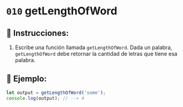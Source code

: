 # `010` getLengthOfWord

## 📝 Instrucciones:

1. Escribe una función llamada `getLengthOfWord`. Dada un palabra, `getLengthOfWord` debe retornar la cantidad de letras que tiene esa palabra.

## 📎 Ejemplo:

```Javascript
let output = getLengthOfWord('some');
console.log(output); // --> 4
```
